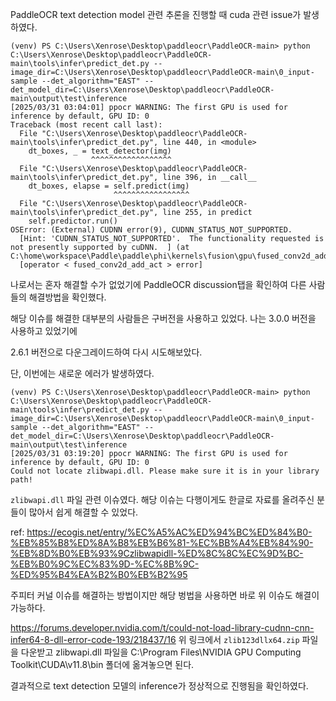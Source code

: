 PaddleOCR text detection model 관련 추론을 진행할 때
cuda 관련 issue가 발생하였다.

```
(venv) PS C:\Users\Xenrose\Desktop\paddleocr\PaddleOCR-main> python C:\Users\Xenrose\Desktop\paddleocr\PaddleOCR-main\tools\infer\predict_det.py --image_dir=C:\Users\Xenrose\Desktop\paddleocr\PaddleOCR-main\0_input-sample --det_algorithm="EAST" --det_model_dir=C:\Users\Xenrose\Desktop\paddleocr\PaddleOCR-main\output\test\inference
[2025/03/31 03:04:01] ppocr WARNING: The first GPU is used for inference by default, GPU ID: 0
Traceback (most recent call last):
  File "C:\Users\Xenrose\Desktop\paddleocr\PaddleOCR-main\tools\infer\predict_det.py", line 440, in <module>
    dt_boxes, _ = text_detector(img)
                  ^^^^^^^^^^^^^^^^^^
  File "C:\Users\Xenrose\Desktop\paddleocr\PaddleOCR-main\tools\infer\predict_det.py", line 396, in __call__
    dt_boxes, elapse = self.predict(img)
                       ^^^^^^^^^^^^^^^^^
  File "C:\Users\Xenrose\Desktop\paddleocr\PaddleOCR-main\tools\infer\predict_det.py", line 255, in predict
    self.predictor.run()
OSError: (External) CUDNN error(9), CUDNN_STATUS_NOT_SUPPORTED.
  [Hint: 'CUDNN_STATUS_NOT_SUPPORTED'.  The functionality requested is not presently supported by cuDNN.  ] (at C:\home\workspace\Paddle\paddle\phi\kernels\fusion\gpu\fused_conv2d_add_act_kernel.cu:618)
  [operator < fused_conv2d_add_act > error]
```

나로서는 혼자 해결할 수가 없었기에 PaddleOCR discussion탭을 확인하여 다른 사람들의 해결방법을 확인했다.

해당 이슈를 해결한 대부분의 사람들은 구버전을 사용하고 있었다. 
나는 3.0.0 버전을 사용하고 있었기에

2.6.1 버전으로 다운그레이드하여 다시 시도해보았다.


단, 이번에는 새로운 에러가 발생하였다.
```
(venv) PS C:\Users\Xenrose\Desktop\paddleocr\PaddleOCR-main> python C:\Users\Xenrose\Desktop\paddleocr\PaddleOCR-main\tools\infer\predict_det.py --image_dir=C:\Users\Xenrose\Desktop\paddleocr\PaddleOCR-main\0_input-sample --det_algorithm="EAST" --det_model_dir=C:\Users\Xenrose\Desktop\paddleocr\PaddleOCR-main\output\test\inference
[2025/03/31 03:19:20] ppocr WARNING: The first GPU is used for inference by default, GPU ID: 0
Could not locate zlibwapi.dll. Please make sure it is in your library path!
```

`zlibwapi.dll` 파일 관련 이슈였다.
해당 이슈는 다행이게도 한글로 자료를 올려주신 분들이 많아서 쉽게 해결할 수 있었다.

ref: https://ecogis.net/entry/%EC%A5%AC%ED%94%BC%ED%84%B0-%EB%85%B8%ED%8A%B8%EB%B6%81-%EC%BB%A4%EB%84%90-%EB%8D%B0%EB%93%9Czlibwapidll-%ED%8C%8C%EC%9D%BC-%EB%B0%9C%EC%83%9D-%EC%8B%9C-%ED%95%B4%EA%B2%B0%EB%B2%95

주피터 커널 이슈를 해결하는 방법이지만
해당 벙법을 사용하면 바로 위 이슈도 해결이 가능하다.


https://forums.developer.nvidia.com/t/could-not-load-library-cudnn-cnn-infer64-8-dll-error-code-193/218437/16
위 링크에서 `zlib123dllx64.zip` 파일을 다운받고
zlibwapi.dll 파일을 C:\Program Files\NVIDIA GPU Computing Toolkit\CUDA\v11.8\bin 폴더에 옮겨놓으면 된다.


결과적으로 text detection 모델의 inference가 정상적으로 진행됨을 확인하였다.
